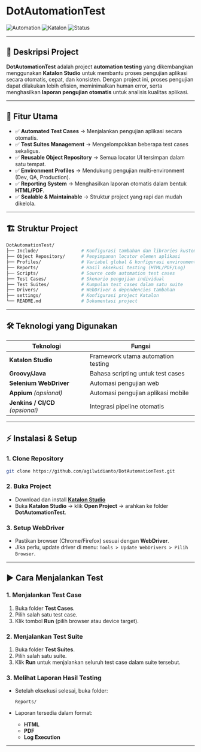 # **DotAutomationTest**

![Automation](https://img.shields.io/badge/Automation-Testing-blue?style=flat-square)
![Katalon](https://img.shields.io/badge/Framework-Katalon%20Studio-green?style=flat-square)
![Status](https://img.shields.io/badge/Status-Completed-success?style=flat-square)

---

## 📌 **Deskripsi Project**

**DotAutomationTest** adalah project **automation testing** yang dikembangkan menggunakan **Katalon Studio** untuk membantu proses pengujian aplikasi secara otomatis, cepat, dan konsisten.
Dengan project ini, proses pengujian dapat dilakukan lebih efisien, meminimalkan human error, serta menghasilkan **laporan pengujian otomatis** untuk analisis kualitas aplikasi.

---

## 🧩 **Fitur Utama**

* ✅ **Automated Test Cases** → Menjalankan pengujian aplikasi secara otomatis.
* ✅ **Test Suites Management** → Mengelompokkan beberapa test cases sekaligus.
* ✅ **Reusable Object Repository** → Semua locator UI tersimpan dalam satu tempat.
* ✅ **Environment Profiles** → Mendukung pengujian multi-environment (Dev, QA, Production).
* ✅ **Reporting System** → Menghasilkan laporan otomatis dalam bentuk **HTML/PDF**.
* ✅ **Scalable & Maintainable** → Struktur project yang rapi dan mudah dikelola.

---

## 🏗️ **Struktur Project**

```bash
DotAutomationTest/
├── Include/                # Konfigurasi tambahan dan libraries kustom
├── Object Repository/      # Penyimpanan locator elemen aplikasi
├── Profiles/               # Variabel global & konfigurasi environment
├── Reports/                # Hasil eksekusi testing (HTML/PDF/Log)
├── Scripts/                # Source code automation test cases
├── Test Cases/             # Skenario pengujian individual
├── Test Suites/            # Kumpulan test cases dalam satu suite
├── Drivers/                # WebDriver & dependencies tambahan
├── settings/               # Konfigurasi project Katalon
└── README.md               # Dokumentasi project
```

---

## 🛠️ **Teknologi yang Digunakan**

| **Teknologi**                    | **Fungsi**                         |
| -------------------------------- | ---------------------------------- |
| **Katalon Studio**               | Framework utama automation testing |
| **Groovy/Java**                  | Bahasa scripting untuk test cases  |
| **Selenium WebDriver**           | Automasi pengujian web             |
| **Appium** *(opsional)*          | Automasi pengujian aplikasi mobile |
| **Jenkins / CI/CD** *(opsional)* | Integrasi pipeline otomatis        |

---

## ⚡ **Instalasi & Setup**

### **1. Clone Repository**

```bash
git clone https://github.com/agilwidianto/DotAutomationTest.git
```

### **2. Buka Project**

* Download dan install **[Katalon Studio](https://katalon.com/download)**
* Buka **Katalon Studio** → klik **Open Project** → arahkan ke folder **DotAutomationTest**.

### **3. Setup WebDriver**

* Pastikan browser (Chrome/Firefox) sesuai dengan **WebDriver**.
* Jika perlu, update driver di menu:
  `Tools > Update WebDrivers > Pilih Browser`.

---

## ▶️ **Cara Menjalankan Test**

### **1. Menjalankan Test Case**

1. Buka folder **Test Cases**.
2. Pilih salah satu test case.
3. Klik tombol **Run** (pilih browser atau device target).

### **2. Menjalankan Test Suite**

1. Buka folder **Test Suites**.
2. Pilih salah satu suite.
3. Klik **Run** untuk menjalankan seluruh test case dalam suite tersebut.

### **3. Melihat Laporan Hasil Testing**

* Setelah eksekusi selesai, buka folder:

  ```
  Reports/
  ```
* Laporan tersedia dalam format:

  * **HTML**
  * **PDF**
  * **Log Execution**

---

